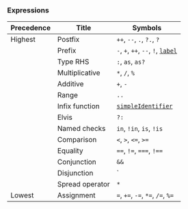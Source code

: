### Expressions

| Precedence | Title | Symbols |
|------------|-------|---------|
| Highest    | Postfix | `++`, `--`, `.`, `?.`, `?` |
| | Prefix | `-`, `+`, `++`, `--`, `!`, [`label`](#label) |
| | Type RHS | `:`, `as`, `as?` |
| | Multiplicative | `*`, `/`, `%` |
| | Additive | `+`, `-` |
| | Range | `..` |
| | Infix function | [`simpleIdentifier`](#simpleIdentifier) |
| | Elvis | `?:` |
| | Named checks | `in`, `!in`, `is`, `!is` |
| | Comparison | `<`, `>`, `<=`, `>=` |
| | Equality | `==`, `!=`, `===`, `!==` |
| | Conjunction | `&&` |
| | Disjunction | `||` |
| | Spread operator | `*` |
| Lowest | Assignment | `=`, `+=`, `-=`, `*=`, `/=`, `%=` |